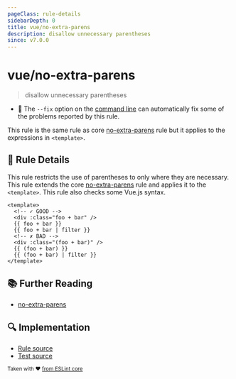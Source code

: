 ```yaml
---
pageClass: rule-details
sidebarDepth: 0
title: vue/no-extra-parens
description: disallow unnecessary parentheses
since: v7.0.0
---
```

# vue/no-extra-parens
> disallow unnecessary parentheses

- :wrench: The `--fix` option on the [command line](https://eslint.org/docs/user-guide/command-line-interface#fixing-problems) can automatically fix some of the problems reported by this rule.

This rule is the same rule as core [no-extra-parens] rule but it applies to the expressions in `<template>`.

## :book: Rule Details

This rule restricts the use of parentheses to only where they are necessary.
This rule extends the core [no-extra-parens] rule and applies it to the `<template>`. This rule also checks some Vue.js syntax.

<eslint-code-block fix :rules="{'vue/no-extra-parens': ['error']}">

```vue
<template>
  <!-- ✓ GOOD -->
  <div :class="foo + bar" />
  {{ foo + bar }}
  {{ foo + bar | filter }}
  <!-- ✗ BAD -->
  <div :class="(foo + bar)" />
  {{ (foo + bar) }}
  {{ (foo + bar) | filter }}
</template>
```

</eslint-code-block>

## :books: Further Reading

- [no-extra-parens]

[no-extra-parens]: https://eslint.org/docs/rules/no-extra-parens

## :mag: Implementation

- [Rule source](https://github.com/vuejs/eslint-plugin-vue/blob/master/lib/rules/no-extra-parens.js)
- [Test source](https://github.com/vuejs/eslint-plugin-vue/blob/master/tests/lib/rules/no-extra-parens.js)

<sup>Taken with ❤️ [from ESLint core](https://eslint.org/docs/rules/no-extra-parens)</sup>
